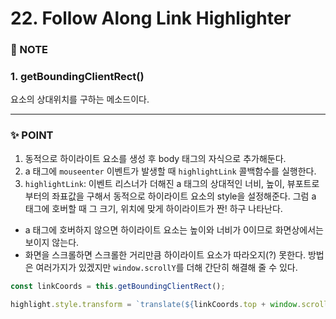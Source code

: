 # 22. Follow Along Link Highlighter



### :pencil: NOTE

### 1. getBoundingClientRect()
요소의 상대위치를 구하는 메소드이다. 



---
### ✨ POINT
1. 동적으로 하이라이트 요소를 생성 후 body 태그의 자식으로 추가해둔다.
2. a 태그에 `mouseenter` 이벤트가 발생할 때 `highlightLink` 콜백함수를 실행한다. 
3. `highlightLink`: 이벤트 리스너가 더해진 a 태그의 상대적인 너비, 높이, 뷰포트로부터의 좌표값을 구해서 동적으로 하이라이트 요소의 style을 설정해준다. 그럼 a 태그에 호버할 때 그 크기, 위치에 맞게 하이라이트가 짠! 하구 나타난다. 
- a 태그에 호버하지 않으면 하이라이트 요소는 높이와 너비가 0이므로 화면상에서는 보이지 않는다.
- 화면을 스크롤하면 스크롤한 거리만큼 하이라이트 요소가 따라오지(?) 못한다. 방법은 여러가지가 있겠지만 `window.scrollY`를 더해 간단히 해결해 줄 수 있다.

```javascript
const linkCoords = this.getBoundingClientRect();

highlight.style.transform = `translate(${linkCoords.top + window.scrollY}px, ${linkCoords.left + window.scrollX}px)`;
```






